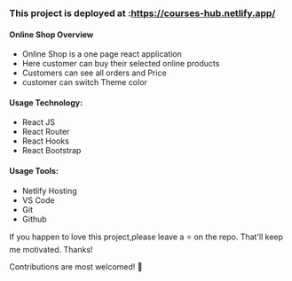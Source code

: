 ### This project is deployed at :https://courses-hub.netlify.app/
#### Online Shop Overview
* Online Shop is a one page react application
* Here customer can buy their selected online products
* Customers can see all orders and Price
* customer can switch Theme color

#### Usage Technology:
* React JS
* React Router
* React Hooks
* React Bootstrap

#### Usage Tools:
* Netlify Hosting
* VS Code
* Git
* Github

If you happen to love this project,please leave a ⭐ on the repo. That'll keep me motivated. Thanks!

Contributions are most welcomed! 💖
